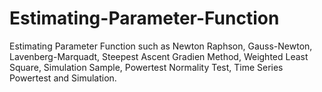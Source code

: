 # Estimating-Parameter-Function

Estimating Parameter Function such as Newton Raphson, Gauss-Newton, Lavenberg-Marquadt, Steepest Ascent Gradien Method, Weighted Least Square, Simulation Sample, Powertest Normality Test, Time Series Powertest and Simulation.
